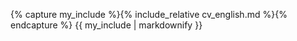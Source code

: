 ---
---
{% capture my_include %}{% include_relative cv_english.md %}{% endcapture %}
{{ my_include | markdownify }}
